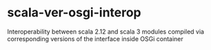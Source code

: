 # scala-ver-osgi-interop
Interoperability between scala 2.12 and scala 3 modules compiled via corresponding versions of the interface inside OSGi container
